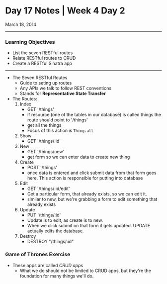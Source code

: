 # Day 17 Notes | Week 4 Day 2

March 18, 2014

---

### Learning Objectives

* List the seven RESTful routes
* Relate RESTful routes to CRUD
* Create a RESTful Sinatra app

---

* The Seven RESTful Routes
	* Guide to seting up routes
	* Any APIs we talk to follow REST conventions
	* Stands for **Representative State Transfer**
* The Routes:
	1. Index
		* GET '/things'
		* if resource (one of the tables in our database) is called things the route should point to '/things'
		* get all the things
		* Focus of this action is ```Thing.all```
	2. Show
		* GET '/things/:id'
	3. New
		* GET '/things/new'
		* get form so we can enter data to create new thing
	4. Create
		* POST '/things'
		* once data is entered and click submit data from that form goes here. This action is responsible for putting into database
	5. Edit
		* GET '/things/:id/edit'
		* Get a particular form, that already exists, so we can edit it. 
		* similar to new, but we're grabbing a form to edit something that already exists
	6. Update
		* PUT '/things/:id'
		* Update is to edit, as create is to new. 
		* When we click submit on that form it gets updated. UPDATE actually edits the database. 
	7. Destroy
		* DESTROY "/things/:id"

### Game of Thrones Exercise

* These apps are called *CRUD apps*
	* What we do should not be limited to CRUD apps, but they're the foundation for many things we'll do. 